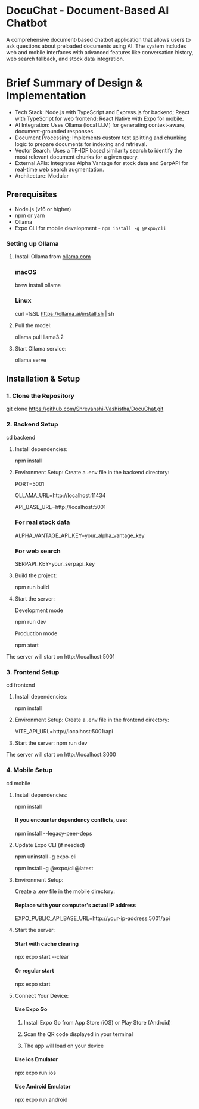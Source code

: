 # DocuChat - Document-Based AI Chatbot

A comprehensive document-based chatbot application that allows users to ask questions about preloaded documents using AI. The system includes web and mobile interfaces with advanced features like conversation history, web search fallback, and stock data integration.

# Brief Summary of Design & Implementation

- Tech Stack: Node.js with TypeScript and Express.js for backend; React with TypeScript for web frontend; React Native with Expo for mobile.
- AI Integration: Uses Ollama (local LLM) for generating context-aware, document-grounded responses.
- Document Processing: Implements custom text splitting and chunking logic to prepare documents for indexing and retrieval.
- Vector Search: Uses a TF-IDF based similarity search to identify the most relevant document chunks for a given query.
- External APIs: Integrates Alpha Vantage for stock data and SerpAPI for real-time web search augmentation.
- Architecture: Modular

## Prerequisites

- Node.js (v16 or higher)
- npm or yarn
- Ollama
- Expo CLI for mobile development - `npm install -g @expo/cli`

### Setting up Ollama

1. Install Ollama from [ollama.com](https://ollama.com/)

   ### macOS

   brew install ollama

   ### Linux

   curl -fsSL https://ollama.ai/install.sh | sh

2. Pull the model:

   ollama pull llama3.2

3. Start Ollama service:

   ollama serve

## Installation & Setup

### 1. Clone the Repository

git clone https://github.com/Shreyanshi-Vashistha/DocuChat.git

### 2. Backend Setup

cd backend

1. Install dependencies:

   npm install

2. Environment Setup:
   Create a .env file in the backend directory:

   PORT=5001

   OLLAMA_URL=http://localhost:11434

   API_BASE_URL=http://localhost:5001

   ### For real stock data

   ALPHA_VANTAGE_API_KEY=your_alpha_vantage_key

   ### For web search

   SERPAPI_KEY=your_serpapi_key

4. Build the project:

   npm run build

5. Start the server:

   Development mode

   npm run dev

   Production mode

   npm start

The server will start on http://localhost:5001

### 3. Frontend Setup

cd frontend

1. Install dependencies:

   npm install

2. Environment Setup:
   Create a .env file in the frontend directory:

   VITE_API_URL=http://localhost:5001/api

3. Start the server:
   npm run dev

The server will start on http://localhost:3000

### 4. Mobile Setup

cd mobile

1. Install dependencies:

   npm install

   #### If you encounter dependency conflicts, use:
   
   npm install --legacy-peer-deps

2. Update Expo CLI (if needed)

   npm uninstall -g expo-cli

   npm install -g @expo/cli@latest
   
3. Environment Setup:
   
   Create a .env file in the mobile directory:

   #### Replace with your computer's actual IP address
   
   EXPO_PUBLIC_API_BASE_URL=http://your-ip-address:5001/api

4. Start the server:

   #### Start with cache clearing

   npx expo start --clear

   #### Or regular start
   
   npx expo start

5. Connect Your Device:

   #### Use Expo Go
   
   1. Install Expo Go from App Store (iOS) or Play Store (Android)
   
   2. Scan the QR code displayed in your terminal
   
   3. The app will load on your device
  
   #### Use ios Emulator

   npx expo run:ios
      
   #### Use Android Emulator
   
   npx expo run:android

